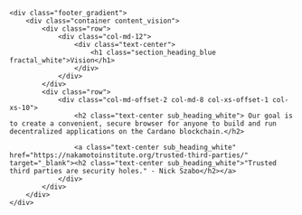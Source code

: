     <div class="footer_gradient">
        <div class="container content_vision">
            <div class="row">
                <div class="col-md-12">
                    <div class="text-center">
                        <h1 class="section_heading_blue fractal_white">Vision</h1>
                    </div>
                </div>
            </div>
            <div class="row">
                <div class="col-md-offset-2 col-md-8 col-xs-offset-1 col-xs-10">
                    <h2 class="text-center sub_heading_white"> Our goal is to create a convenient, secure browser for anyone to build and run decentralized applications on the Cardano blockchain.</h2>

                    <a class="text-center sub_heading_white" href="https://nakamotoinstitute.org/trusted-third-parties/" target="_blank"><h2 class="text-center sub_heading_white">"Trusted third parties are security holes." - Nick Szabo</h2></a>
                </div>
            </div>
        </div>
    </div>
